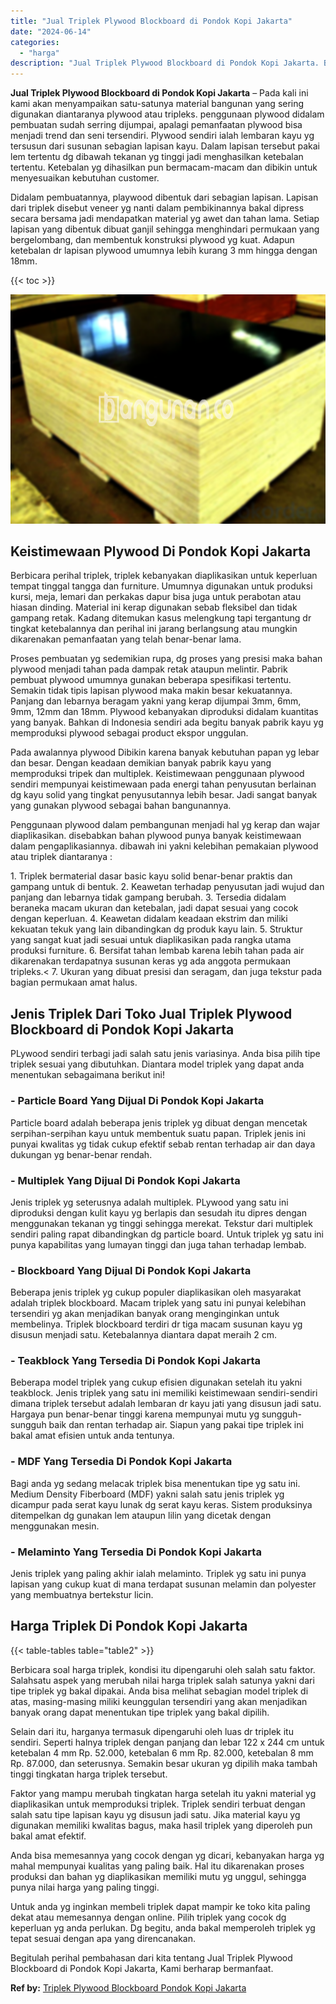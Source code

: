 ```yaml
---
title: "Jual Triplek Plywood Blockboard di Pondok Kopi Jakarta"
date: "2024-06-14"
categories: 
  - "harga"
description: "Jual Triplek Plywood Blockboard di Pondok Kopi Jakarta. Begitulah perihal pembahasan dari kita tentang Jual Triplek Plywood Blockboard di Pondok Kopi Jakarta..."
---
```


**Jual Triplek Plywood Blockboard di Pondok Kopi Jakarta** – Pada kali ini kami akan menyampaikan satu-satunya material bangunan yang sering digunakan diantaranya plywood atau tripleks. penggunaan plywood didalam pembuatan sudah serring dijumpai, apalagi pemanfaatan plywood bisa menjadi trend dan seni tersendiri. Plywood sendiri ialah lembaran kayu yg tersusun dari susunan sebagian lapisan kayu. Dalam lapisan tersebut pakai lem tertentu dg dibawah tekanan yg tinggi jadi menghasilkan ketebalan tertentu. Ketebalan yg dihasilkan pun bermacam-macam dan dibikin untuk menyesuaikan kebutuhan customer.

Didalam pembuatannya, playwood dibentuk dari sebagian lapisan. Lapisan dari triplek disebut veneer yg nanti dalam pembikinannya bakal dipress secara bersama jadi mendapatkan material yg awet dan tahan lama. Setiap lapisan yang dibentuk dibuat ganjil sehingga menghindari permukaan yang bergelombang, dan membentuk konstruksi plywood yg kuat. Adapun ketebalan dr lapisan plywood umumnya lebih kurang 3 mm hingga dengan 18mm.

{{< toc >}}

![Jual Triplek Plywood Blockboard di Pondok Kopi Jakarta](/images/jual-triplek-murah-14.png)

## Keistimewaan Plywood Di Pondok Kopi Jakarta

Berbicara perihal triplek, triplek kebanyakan diaplikasikan untuk keperluan tempat tinggal tangga dan furniture. Umumnya digunakan untuk produksi kursi, meja, lemari dan perkakas dapur bisa juga untuk perabotan atau hiasan dinding. Material ini kerap digunakan sebab fleksibel dan tidak gampang retak. Kadang ditemukan kasus melengkung tapi tergantung dr tingkat ketebalannya dan perihal ini jarang berlangsung atau mungkin dikarenakan pemanfaatan yang telah benar-benar lama.

Proses pembuatan yg sedemikian rupa, dg proses yang presisi maka bahan plywood menjadi tahan pada dampak retak ataupun melintir. Pabrik pembuat plywood umumnya gunakan beberapa spesifikasi tertentu. Semakin tidak tipis lapisan plywood maka makin besar kekuatannya. Panjang dan lebarnya beragam yakni yang kerap dijumpai 3mm, 6mm, 9mm, 12mm dan 18mm. Plywood kebanyakan diproduksi didalam kuantitas yang banyak. Bahkan di Indonesia sendiri ada begitu banyak pabrik kayu yg memproduksi plywood sebagai product ekspor unggulan.

Pada awalannya plywood Dibikin karena banyak kebutuhan papan yg lebar dan besar. Dengan keadaan demikian banyak pabrik kayu yang memproduksi tripek dan multiplek. Keistimewaan penggunaan plywood sendiri mempunyai keistimewaan pada energi tahan penyusutan berlainan dg kayu solid yang tingkat penyusutannya lebih besar. Jadi sangat banyak yang gunakan plywood sebagai bahan bangunannya.

Penggunaan plywood dalam pembangunan menjadi hal yg kerap dan wajar diaplikasikan. disebabkan bahan plywood punya banyak keistimewaan dalam pengaplikasiannya. dibawah ini yakni kelebihan pemakaian plywood atau triplek diantaranya :

1\. Triplek bermaterial dasar basic kayu solid benar-benar praktis dan gampang untuk di bentuk. 2. Keawetan terhadap penyusutan jadi wujud dan panjang dan lebarnya tidak gampang berubah. 3. Tersedia didalam beraneka macam ukuran dan ketebalan, jadi dapat sesuai yang cocok dengan keperluan. 4. Keawetan didalam keadaan ekstrim dan miliki kekuatan tekuk yang lain dibandingkan dg produk kayu lain. 5. Struktur yang sangat kuat jadi sesuai untuk diaplikasikan pada rangka utama produksi furniture. 6. Bersifat tahan lembab karena lebih tahan pada air dikarenakan terdapatnya susunan keras yg ada anggota permukaan tripleks.< 7. Ukuran yang dibuat presisi dan seragam, dan juga tekstur pada bagian permukaan amat halus.

## Jenis Triplek Dari Toko Jual Triplek Plywood Blockboard di Pondok Kopi Jakarta

PLywood sendiri terbagi jadi salah satu jenis variasinya. Anda bisa pilih tipe triplek sesuai yang dibutuhkan. Diantara model triplek yang dapat anda menentukan sebagaimana berikut ini!

### \- Particle Board Yang Dijual Di Pondok Kopi Jakarta

Particle board adalah beberapa jenis triplek yg dibuat dengan mencetak serpihan-serpihan kayu untuk membentuk suatu papan. Triplek jenis ini punyai kwalitas yg tidak cukup efektif sebab rentan terhadap air dan daya dukungan yg benar-benar rendah.

### \- Multiplek Yang Dijual Di Pondok Kopi Jakarta

Jenis triplek yg seterusnya adalah multiplek. PLywood yang satu ini diproduksi dengan kulit kayu yg berlapis dan sesudah itu dipres dengan menggunakan tekanan yg tinggi sehingga merekat. Tekstur dari multiplek sendiri paling rapat dibandingkan dg particle board. Untuk triplek yg satu ini punya kapabilitas yang lumayan tinggi dan juga tahan terhadap lembab.

### \- Blockboard Yang Dijual Di Pondok Kopi Jakarta

Beberapa jenis triplek yg cukup populer diaplikasikan oleh masyarakat adalah triplek blockboard. Macam triplek yang satu ini punyai kelebihan tersendiri yg akan menjadikan banyak orang menginginkan untuk membelinya. Triplek blockboard terdiri dr tiga macam susunan kayu yg disusun menjadi satu. Ketebalannya diantara dapat meraih 2 cm.

### \- Teakblock Yang Tersedia Di Pondok Kopi Jakarta

Beberapa model triplek yang cukup efisien digunakan setelah itu yakni teakblock. Jenis triplek yang satu ini memiliki keistimewaan sendiri-sendiri dimana triplek tersebut adalah lembaran dr kayu jati yang disusun jadi satu. Hargaya pun benar-benar tinggi karena mempunyai mutu yg sungguh-sungguh baik dan rentan terhadap air. Siapun yang pakai tipe triplek ini bakal amat efisien untuk anda tentunya.

### \- MDF Yang Tersedia Di Pondok Kopi Jakarta

Bagi anda yg sedang melacak triplek bisa menentukan tipe yg satu ini. Medium Density Fiberboard (MDF) yakni salah satu jenis triplek yg dicampur pada serat kayu lunak dg serat kayu keras. Sistem produksinya ditempelkan dg gunakan lem ataupun lilin yang dicetak dengan menggunakan mesin.

### \- Melaminto Yang Tersedia Di Pondok Kopi Jakarta

Jenis triplek yang paling akhir ialah melaminto. Triplek yg satu ini punya lapisan yang cukup kuat di mana terdapat susunan melamin dan polyester yang membuatnya bertekstur licin.

## Harga Triplek Di Pondok Kopi Jakarta

{{< table-tables table="table2" >}}

Berbicara soal harga triplek, kondisi itu dipengaruhi oleh salah satu faktor. Salahsatu aspek yang merubah nilai harga triplek salah satunya yakni dari tipe triplek yg bakal dipakai. Anda bisa melihat sebagian model triplek di atas, masing-masing miliki keunggulan tersendiri yang akan menjadikan banyak orang dapat menentukan tipe triplek yang bakal dipilih.

Selain dari itu, harganya termasuk dipengaruhi oleh luas dr triplek itu sendiri. Seperti halnya triplek dengan panjang dan lebar 122 x 244 cm untuk ketebalan 4 mm Rp. 52.000, ketebalan 6 mm Rp. 82.000, ketebalan 8 mm Rp. 87.000, dan seterusnya. Semakin besar ukuran yg dipilih maka tambah tinggi tingkatan harga triplek tersebut.

Faktor yang mampu merubah tingkatan harga setelah itu yakni material yg diaplikasikan untuk memproduksi triplek. Triplek sendiri terbuat dengan salah satu tipe lapisan kayu yg disusun jadi satu. Jika material kayu yg digunakan memiliki kwalitas bagus, maka hasil triplek yang diperoleh pun bakal amat efektif.

Anda bisa memesannya yang cocok dengan yg dicari, kebanyakan harga yg mahal mempunyai kualitas yang paling baik. Hal itu dikarenakan proses produksi dan bahan yg diaplikasikan memiliki mutu yg unggul, sehingga punya nilai harga yang paling tinggi.

Untuk anda yg inginkan membeli triplek dapat mampir ke toko kita paling dekat atau memesannya dengan online. Pilih triplek yang cocok dg keperluan yg anda perlukan. Dg begitu, anda bakal memperoleh triplek yg tepat sesuai dengan apa yang direncanakan.

Begitulah perihal pembahasan dari kita tentang Jual Triplek Plywood Blockboard di Pondok Kopi Jakarta, Kami berharap bermanfaat.

**Ref by:** [Triplek Plywood Blockboard Pondok Kopi Jakarta](https://id.wikipedia.org/wiki/Triplek)

